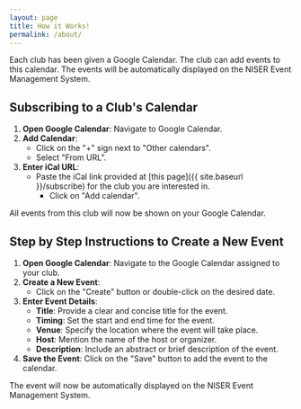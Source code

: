 ```yaml
---
layout: page
title: How it Works!
permalink: /about/
---
```


Each club has been given a Google Calendar. The club can add events to this calendar. The events will be automatically displayed on the NISER Event Management System.

## Subscribing to a Club's Calendar

1. **Open Google Calendar**: Navigate to Google Calendar.
2. **Add Calendar**:
    - Click on the "+" sign next to "Other calendars".
    - Select "From URL".
3. **Enter iCal URL**:
    - Paste the iCal link provided at [this page]({{ site.baseurl }}/subscribe) for the club you are interested in.
        - Click on "Add calendar".

All events from this club will now be shown on your Google Calendar.

## Step by Step Instructions to Create a New Event

1. **Open Google Calendar**: Navigate to the Google Calendar assigned to your club.
2. **Create a New Event**:
    - Click on the "Create" button or double-click on the desired date.
3. **Enter Event Details**:
    - **Title**: Provide a clear and concise title for the event.
    - **Timing**: Set the start and end time for the event.
    - **Venue**: Specify the location where the event will take place.
    - **Host**: Mention the name of the host or organizer.
    - **Description**: Include an abstract or brief description of the event.
4. **Save the Event**: Click on the "Save" button to add the event to the calendar.

The event will now be automatically displayed on the NISER Event Management System.

